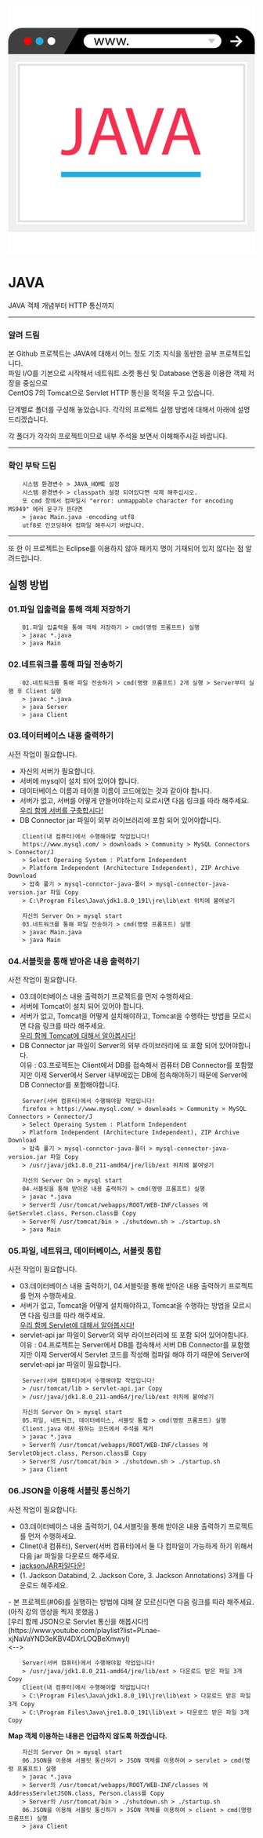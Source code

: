 ![Java](/img/JAVA.png)
# JAVA
JAVA 객체 개념부터 HTTP 통신까지

* * *

### 알려 드림
<p>본 Github 프로젝트는 JAVA에 대해서 어느 정도 기초 지식을 동반한 공부 프로젝트입니다.<br>
파일 I/O를 기본으로 시작해서 네트워트 소켓 통신 및 Database 연동을 이용한 객체 저장을 중심으로<br>
CentOS 7의 Tomcat으로 Servlet HTTP 통신을 목적을 두고 있습니다.</p>
<p>단계별로 폴더를 구성해 놓았습니다. 각각의 프로젝트 실행 방법에 대해서 아래에 설명드리겠습니다.</p>
<p>각 폴더가 각각의 프로젝트이므로 내부 주석을 보면서 이해해주시길 바랍니다.</p>

* * *
### 확인 부탁 드림
```
    시스템 환경변수 > JAVA_HOME 설정
    시스템 환경변수 > classpath 설정 되어있다면 삭제 해주십시오.
    또 cmd 창에서 컴파일시 "error: unmappable character for encoding MS949" 에러 문구가 뜬다면
    > javac Main.java -encoding utf8
    utf8로 인코딩하여 컴파일 해주시기 바랍니다.
```

* * * 

<p>또 한 이 프로젝트는 Eclipse를 이용하지 않아 패키지 명이 기재되어 있지 않다는 점 알려드립니다.</p>

## 실행 방법
### 01.파일 입출력을 통해 객체 저장하기
```
    01.파일 입출력을 통해 객체 저장하기 > cmd(명령 프롬프트) 실행
    > javac *.java
    > java Main
```

### 02.네트워크를 통해 파일 전송하기
```
    02.네트워크를 통해 파일 전송하기 > cmd(명령 프롬프트) 2개 실행 > Server부터 실행 후 Client 실행
    > javac *.java
    > java Server
    > java Client
```

### 03.데이터베이스 내용 출력하기
<p>사전 작업이 필요합니다.</p>

- 자신의 서버가 필요합니다.
- 서버에 mysql이 설치 되어 있어야 합니다.
- 데이터베이스 이름과 테이블 이름이 코드에있는 것과 같아야 합니다.
- 서버가 없고, 서버를 어떻게 만들어야하는지 모르시면 다음 링크를 따라 해주세요.<br>
[우리 함께 서버를 구축합시다!](https://www.youtube.com/playlist?list=PLnae-xjNaVaYND3eKBV4DXrLOQBeXmwyl)
- DB Connector jar 파일이 외부 라이브러리에 포함 되어 있어야합니다.
```
    Client(내 컴퓨터)에서 수행해야할 작업입니다!
    https://www.mysql.com/ > downloads > Community > MySQL Connectors > Connector/J
    > Select Operaing System : Platform Independent
    > Platform Independent (Architecture Independent), ZIP Archive Download
    > 압축 풀기 > mysql-connctor-java-폴더 > mysql-connector-java-version.jar 파일 Copy
    > C:\Program Files\Java\jdk1.8.0_191\jre\lib\ext 위치에 붙여넣기
```

```
    자신의 Server On > mysql start
    03.네트워크를 통해 파일 전송하기 > cmd(명령 프롬프트) 실행
    > javac Main.java
    > java Main
```

### 04.서블릿을 통해 받아온 내용 출력하기
<p>사전 작업이 필요합니다.</p>

- 03.데이터베이스 내용 출력하기 프로젝트를 먼저 수행하세요.
- 서버에 Tomcat이 설치 되어 있어야 합니다.
- 서버가 없고, Tomcat을 어떻게 설치해야하고, Tomcat을 수행하는 방법을 모르시면 다음 링크를 따라 해주세요.<br>
[우리 함께 Tomcat에 대해서 알아봅시다!](https://www.youtube.com/playlist?list=PLnae-xjNaVaYND3eKBV4DXrLOQBeXmwyl)
- DB Connector jar 파일이 Server의 외부 라이브러리에 또 포함 되어 있어야합니다.<br>
이유 : 03.프로젝트는 Client에서 DB를 접속해서 컴퓨터 DB Connector를 포함했지만 이제 Server에서 Server 내부에있는 DB에 접속해야하기 때문에 Server에 DB Connector를 포함해야합니다.
```
    Server(서버 컴퓨터)에서 수행해야할 작업입니다!
    firefox > https://www.mysql.com/ > downloads > Community > MySQL Connectors > Connector/J
    > Select Operaing System : Platform Independent
    > Platform Independent (Architecture Independent), ZIP Archive Download
    > 압축 풀기 > mysql-connctor-java-폴더 > mysql-connector-java-version.jar 파일 Copy
    > /usr/java/jdk1.8.0_211-amd64/jre/lib/ext 위치에 붙여넣기
```

```
    자신의 Server On > mysql start
    04.서블릿을 통해 받아온 내용 출력하기 > cmd(명령 프롬프트) 실행
    > javac *.java
    > Server의 /usr/tomcat/webapps/ROOT/WEB-INF/classes 에 GetServlet.class, Person.class를 Copy
    > Server의 /usr/tomcat/bin > ./shutdown.sh > ./startup.sh
    > java Main
```

### 05.파일, 네트워크, 데이터베이스, 서블릿 통합
<p>사전 작업이 필요합니다.</p>

- 03.데이터베이스 내용 출력하기, 04.서블릿을 통해 받아온 내용 출력하기 프로젝트를 먼저 수행하세요.
- 서버가 없고, Tomcat을 어떻게 설치해야하고, Tomcat을 수행하는 방법을 모르시면 다음 링크를 따라 해주세요.<br>
[우리 함께 Servlet에 대해서 알아봅시다!](https://www.youtube.com/playlist?list=PLnae-xjNaVaYND3eKBV4DXrLOQBeXmwyl)
- servlet-api jar 파일이 Server의 외부 라이브러리에 또 포함 되어 있어야합니다.<br>
이유 : 04.프로젝트는 Server에서 DB를 접속해서 서버 DB Connector를 포함했지만 이제 Server에서 Servlet 코드를 작성해 컴파일 해야 하기 때문에  Server에 servlet-api jar 파일이 필요합니다.
```
    Server(서버 컴퓨터)에서 수행해야할 작업입니다!
    > /usr/tomcat/lib > servlet-api.jar Copy
    > /usr/java/jdk1.8.0_211-amd64/jre/lib/ext 위치에 붙여넣기
```

```
    자신의 Server On > mysql start
    05.파일, 네트워크, 데이터베이스, 서블릿 통합 > cmd(명령 프롬프트) 실행
    Client.java 에서 원하는 코드에서 주석을 제거
    > javac *.java
    > Server의 /usr/tomcat/webapps/ROOT/WEB-INF/classes 에 ServletObject.class, Person.class를 Copy
    > Server의 /usr/tomcat/bin > ./shutdown.sh > ./startup.sh
    > java Client
```

### 06.JSON을 이용해 서블릿 통신하기
<p>사전 작업이 필요합니다.</p>

- 03.데이터베이스 내용 출력하기, 04.서블릿을 통해 받아온 내용 출력하기 프로젝트를 먼저 수행하세요.
- Clinet(내 컴퓨터), Server(서버 컴퓨터)에서 둘 다 컴파일이 가능하게 하기 위해서 다음 jar 파일을 다운로드 해주세요.
- [jacksonJAR파일다운!](https://mvnrepository.com/search?q=jackson)
- (1. Jackson Databind, 2. Jackson Core, 3. Jackson Annotations) 3개를 다운로드 해주세요.
<!-->
- 본 프로젝트(#06)를 실행하는 방법에 대해 잘 모르신다면 다음 링크를 따라 해주세요.<br>(아직 강의 영상을 찍지 못했음.)<br>
[우리 함께 JSON으로 Servlet 통신을 해봅시다!](https://www.youtube.com/playlist?list=PLnae-xjNaVaYND3eKBV4DXrLOQBeXmwyl)<br>
<-->
```
    Server(서버 컴퓨터)에서 수행해야할 작업입니다!
    > /usr/java/jdk1.8.0_211-amd64/jre/lib/ext > 다운로드 받은 파일 3개 Copy
    Client(내 컴퓨터)에서 수행해야할 작업입니다!
    > C:\Program Files\Java\jdk1.8.0_191\jre\lib\ext > 다운로드 받은 파일 3개 Copy
    > C:\Program Files\Java\jre1.8.0_191\lib\ext > 다운로드 받은 파일 3개 Copy

```

<strong>Map 객체 이용하는 내용은 언급하지 않도록 하겠습니다.</strong>

```
    자신의 Server On > mysql start
    06.JSON을 이용해 서블릿 통신하기 > JSON 객체를 이용하여 > servlet > cmd(명령 프롬프트) 실행
    > javac *.java
    > Server의 /usr/tomcat/webapps/ROOT/WEB-INF/classes 에 AddressServletJSON.class, Person.class를 Copy
    > Server의 /usr/tomcat/bin > ./shutdown.sh > ./startup.sh
    06.JSON을 이용해 서블릿 통신하기 > JSON 객체를 이용하여 > client > cmd(명령 프롬프트) 실행
    > java Client
```